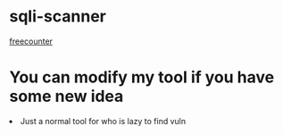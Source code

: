 # sqli-scanner
<a href='http://www.freevisitorcounters.com'>freecounter</a> <script type='text/javascript' src='https://www.freevisitorcounters.com/auth.php?id=612e8eb908ef58515ce01333f2930dae8c284e52'></script>
<script type="text/javascript" src="https://www.freevisitorcounters.com/en/home/counter/945110/t/5"></script>
<h1>You can modify my tool if you have some new idea</h1>
<li>Just a normal tool for who is lazy to find vuln</li>
